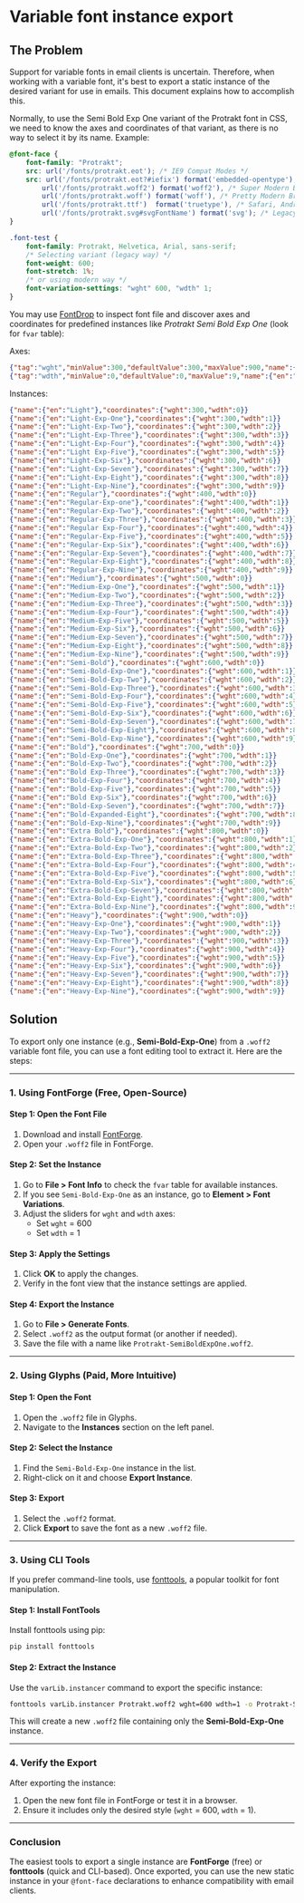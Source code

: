 # Variable font instance export

## The Problem

Support for variable fonts in email clients is uncertain. Therefore, when working with a variable font, it's best to export a static instance of the desired variant for use in emails. This document explains how to accomplish this.

Normally, to use the Semi Bold Exp One variant of the Protrakt font in CSS, we need to know the axes and coordinates of that variant, as there is no way to select it by its name. Example:

```css
@font-face {
    font-family: "Protrakt";
    src: url('/fonts/protrakt.eot'); /* IE9 Compat Modes */
    src: url('/fonts/protrakt.eot?#iefix') format('embedded-opentype'), /* IE6-IE8 */
        url('/fonts/protrakt.woff2') format('woff2'), /* Super Modern Browsers */
        url('/fonts/protrakt.woff') format('woff'), /* Pretty Modern Browsers */
        url('/fonts/protrakt.ttf')  format('truetype'), /* Safari, Android, iOS */
        url('/fonts/protrakt.svg#svgFontName') format('svg'); /* Legacy iOS */
}

.font-test {
    font-family: Protrakt, Helvetica, Arial, sans-serif;
    /* Selecting variant (legacy way) */
    font-weight: 600;
    font-stretch: 1%;
    /* or using modern way */
    font-variation-settings: "wght" 600, "wdth" 1;
}
```

You may use [FontDrop](https://fontdrop.info/) to inspect font file and discover axes and coordinates for predefined instances like *Protrakt Semi Bold Exp One* (look for `fvar` table):

Axes:

```json
{"tag":"wght","minValue":300,"defaultValue":300,"maxValue":900,"name":{"en":"Weight"}}
{"tag":"wdth","minValue":0,"defaultValue":0,"maxValue":9,"name":{"en":"Width"}}
```

Instances:

```json
{"name":{"en":"Light"},"coordinates":{"wght":300,"wdth":0}}
{"name":{"en":"Light-Exp-One"},"coordinates":{"wght":300,"wdth":1}}
{"name":{"en":"Light-Exp-Two"},"coordinates":{"wght":300,"wdth":2}}
{"name":{"en":"Light-Exp-Three"},"coordinates":{"wght":300,"wdth":3}}
{"name":{"en":"Light-Exp-Four"},"coordinates":{"wght":300,"wdth":4}}
{"name":{"en":"Light Exp-Five"},"coordinates":{"wght":300,"wdth":5}}
{"name":{"en":"Light-Exp-Six"},"coordinates":{"wght":300,"wdth":6}}
{"name":{"en":"Light-Exp-Seven"},"coordinates":{"wght":300,"wdth":7}}
{"name":{"en":"Light-Exp-Eight"},"coordinates":{"wght":300,"wdth":8}}
{"name":{"en":"Light-Exp-Nine"},"coordinates":{"wght":300,"wdth":9}}
{"name":{"en":"Regular"},"coordinates":{"wght":400,"wdth":0}}
{"name":{"en":"Regular-Exp-one"},"coordinates":{"wght":400,"wdth":1}}
{"name":{"en":"Regular-Exp-Two"},"coordinates":{"wght":400,"wdth":2}}
{"name":{"en":"Regular-Exp-Three"},"coordinates":{"wght":400,"wdth":3}}
{"name":{"en":"Regular Exp-Four"},"coordinates":{"wght":400,"wdth":4}}
{"name":{"en":"Regular-Exp-Five"},"coordinates":{"wght":400,"wdth":5}}
{"name":{"en":"Regular-Exp-Six"},"coordinates":{"wght":400,"wdth":6}}
{"name":{"en":"Regular-Exp-Seven"},"coordinates":{"wght":400,"wdth":7}}
{"name":{"en":"Regular-Exp-Eight"},"coordinates":{"wght":400,"wdth":8}}
{"name":{"en":"Regular-Exp-Nine"},"coordinates":{"wght":400,"wdth":9}}
{"name":{"en":"Medium"},"coordinates":{"wght":500,"wdth":0}}
{"name":{"en":"Medium-Exp-One"},"coordinates":{"wght":500,"wdth":1}}
{"name":{"en":"Medium-Exp-Two"},"coordinates":{"wght":500,"wdth":2}}
{"name":{"en":"Medium-Exp-Three"},"coordinates":{"wght":500,"wdth":3}}
{"name":{"en":"Medium-Exp-Four"},"coordinates":{"wght":500,"wdth":4}}
{"name":{"en":"Medium-Exp-Five"},"coordinates":{"wght":500,"wdth":5}}
{"name":{"en":"Medium-Exp-Six"},"coordinates":{"wght":500,"wdth":6}}
{"name":{"en":"Medium-Exp-Seven"},"coordinates":{"wght":500,"wdth":7}}
{"name":{"en":"Medium-Exp-Eight"},"coordinates":{"wght":500,"wdth":8}}
{"name":{"en":"Medium-Exp-Nine"},"coordinates":{"wght":500,"wdth":9}}
{"name":{"en":"Semi-Bold"},"coordinates":{"wght":600,"wdth":0}}
{"name":{"en":"Semi-Bold-Exp-One"},"coordinates":{"wght":600,"wdth":1}}
{"name":{"en":"Semi-Bold-Exp-Two"},"coordinates":{"wght":600,"wdth":2}}
{"name":{"en":"Semi-Bold-Exp-Three"},"coordinates":{"wght":600,"wdth":3}}
{"name":{"en":"Semi-Bold-Exp-Four"},"coordinates":{"wght":600,"wdth":4}}
{"name":{"en":"Semi-Bold-Exp-Five"},"coordinates":{"wght":600,"wdth":5}}
{"name":{"en":"Semi-Bold-Exp-Six"},"coordinates":{"wght":600,"wdth":6}}
{"name":{"en":"Semi-Bold-Exp-Seven"},"coordinates":{"wght":600,"wdth":7}}
{"name":{"en":"Semi-Bold-Exp-Eight"},"coordinates":{"wght":600,"wdth":8}}
{"name":{"en":"Semi-Bold-Exp-Nine"},"coordinates":{"wght":600,"wdth":9}}
{"name":{"en":"Bold"},"coordinates":{"wght":700,"wdth":0}}
{"name":{"en":"Bold-Exp-One"},"coordinates":{"wght":700,"wdth":1}}
{"name":{"en":"Bold-Exp-Two"},"coordinates":{"wght":700,"wdth":2}}
{"name":{"en":"Bold Exp-Three"},"coordinates":{"wght":700,"wdth":3}}
{"name":{"en":"Bold-Exp-Four"},"coordinates":{"wght":700,"wdth":4}}
{"name":{"en":"Bold-Exp-Five"},"coordinates":{"wght":700,"wdth":5}}
{"name":{"en":"Bold Exp-Six"},"coordinates":{"wght":700,"wdth":6}}
{"name":{"en":"Bold-Exp-Seven"},"coordinates":{"wght":700,"wdth":7}}
{"name":{"en":"Bold-Expanded-Eight"},"coordinates":{"wght":700,"wdth":8}}
{"name":{"en":"Bold-Exp-Nine"},"coordinates":{"wght":700,"wdth":9}}
{"name":{"en":"Extra Bold"},"coordinates":{"wght":800,"wdth":0}}
{"name":{"en":"Extra-Bold-Exp-One"},"coordinates":{"wght":800,"wdth":1}}
{"name":{"en":"Extra-Bold-Exp-Two"},"coordinates":{"wght":800,"wdth":2}}
{"name":{"en":"Extra-Bold-Exp-Three"},"coordinates":{"wght":800,"wdth":3}}
{"name":{"en":"Extra-Bold-Exp-Four"},"coordinates":{"wght":800,"wdth":4}}
{"name":{"en":"Extra-Bold-Exp-Five"},"coordinates":{"wght":800,"wdth":5}}
{"name":{"en":"Extra-Bold-Exp-Six"},"coordinates":{"wght":800,"wdth":6}}
{"name":{"en":"Extra-Bold-Exp-Seven"},"coordinates":{"wght":800,"wdth":7}}
{"name":{"en":"Extra-Bold-Exp-Eight"},"coordinates":{"wght":800,"wdth":8}}
{"name":{"en":"Extra-Bold-Exp-Nine"},"coordinates":{"wght":800,"wdth":9}}
{"name":{"en":"Heavy"},"coordinates":{"wght":900,"wdth":0}}
{"name":{"en":"Heavy-Exp-One"},"coordinates":{"wght":900,"wdth":1}}
{"name":{"en":"Heavy-Exp-Two"},"coordinates":{"wght":900,"wdth":2}}
{"name":{"en":"Heavy-Exp-Three"},"coordinates":{"wght":900,"wdth":3}}
{"name":{"en":"Heavy-Exp-Four"},"coordinates":{"wght":900,"wdth":4}}
{"name":{"en":"Heavy-Exp-Five"},"coordinates":{"wght":900,"wdth":5}}
{"name":{"en":"Heavy-Exp-Six"},"coordinates":{"wght":900,"wdth":6}}
{"name":{"en":"Heavy-Exp-Seven"},"coordinates":{"wght":900,"wdth":7}}
{"name":{"en":"Heavy-Exp-Eight"},"coordinates":{"wght":900,"wdth":8}}
{"name":{"en":"Heavy-Exp-Nine"},"coordinates":{"wght":900,"wdth":9}}
```

## Solution

To export only one instance (e.g., **Semi-Bold-Exp-One**) from a `.woff2` variable font file, you can use a font editing tool to extract it. Here are the steps:

---

### **1. Using FontForge (Free, Open-Source)**

#### **Step 1: Open the Font File**
1. Download and install [FontForge](https://fontforge.org/).
2. Open your `.woff2` file in FontForge.

#### **Step 2: Set the Instance**
1. Go to **File > Font Info** to check the `fvar` table for available instances.
2. If you see `Semi-Bold-Exp-One` as an instance, go to **Element > Font Variations**.
3. Adjust the sliders for `wght` and `wdth` axes:  
   - Set `wght` = 600  
   - Set `wdth` = 1  

#### **Step 3: Apply the Settings**
1. Click **OK** to apply the changes.
2. Verify in the font view that the instance settings are applied.

#### **Step 4: Export the Instance**
1. Go to **File > Generate Fonts**.
2. Select `.woff2` as the output format (or another if needed).
3. Save the file with a name like `Protrakt-SemiBoldExpOne.woff2`.

---

### **2. Using Glyphs (Paid, More Intuitive)**

#### **Step 1: Open the Font**
1. Open the `.woff2` file in Glyphs.
2. Navigate to the **Instances** section on the left panel.

#### **Step 2: Select the Instance**
1. Find the `Semi-Bold-Exp-One` instance in the list.
2. Right-click on it and choose **Export Instance**.

#### **Step 3: Export**
1. Select the `.woff2` format.
2. Click **Export** to save the font as a new `.woff2` file.

---

### **3. Using CLI Tools**

If you prefer command-line tools, use [fonttools](https://github.com/fonttools/fonttools), a popular toolkit for font manipulation.

#### **Step 1: Install FontTools**
Install fonttools using pip:
```bash
pip install fonttools
```

#### **Step 2: Extract the Instance**
Use the `varLib.instancer` command to export the specific instance:
```bash
fonttools varLib.instancer Protrakt.woff2 wght=600 wdth=1 -o Protrakt-SemiBoldExpOne.woff2
```
This will create a new `.woff2` file containing only the **Semi-Bold-Exp-One** instance.

---

### **4. Verify the Export**
After exporting the instance:
1. Open the new font file in FontForge or test it in a browser.
2. Ensure it includes only the desired style (`wght` = 600, `wdth` = 1).

---

### **Conclusion**
The easiest tools to export a single instance are **FontForge** (free) or **fonttools** (quick and CLI-based). Once exported, you can use the new static instance in your `@font-face` declarations to enhance compatibility with email clients.